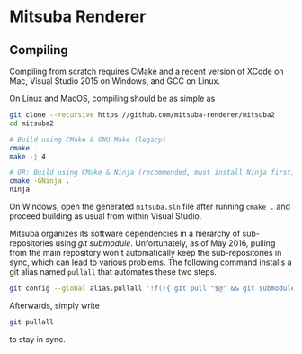 # Mitsuba Renderer

## Compiling

Compiling from scratch requires CMake and a recent version of XCode on Mac,
Visual Studio 2015 on Windows, and GCC on Linux.

On Linux and MacOS, compiling should be as simple as

```bash
git clone --recursive https://github.com/mitsuba-renderer/mitsuba2
cd mitsuba2

# Build using CMake & GNU Make (legacy)
cmake .
make -j 4

# OR: Build using CMake & Ninja (recommended, must install Ninja first)
cmake -GNinja .
ninja
```

On Windows, open the generated ``mitsuba.sln`` file after running
``cmake .`` and proceed building as usual from within Visual Studio.

Mitsuba organizes its software dependencies in a hierarchy of
sub-repositories using *git submodule*. Unfortunately, as of May 2016,
pulling from the main repository won't automatically keep the
sub-repositories in sync, which can lead to various problems. The
following command installs a git alias named ``pullall`` that automates
these two steps.

```bash
git config --global alias.pullall '!f(){ git pull "$@" && git submodule update --init --recursive; }; f'
```

Afterwards, simply write
```bash
git pullall
```
to stay in sync.
